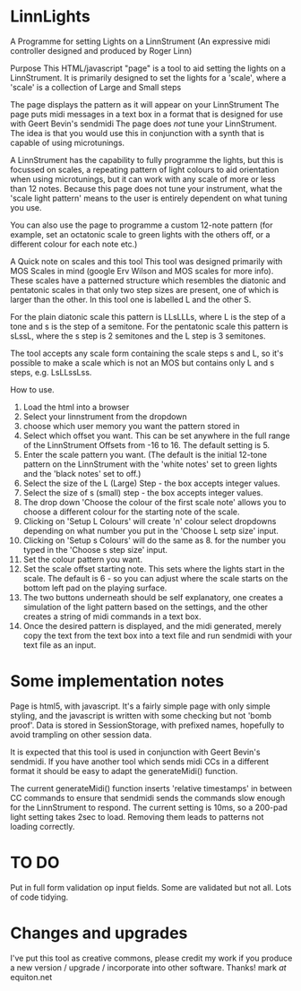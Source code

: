 # LinnLights
A Programme for setting Lights on a LinnStrument (An expressive midi controller designed and produced by Roger Linn)

Purpose
This HTML/javascript "page" is a tool to aid setting the lights on a LinnStrument.
It is primarily designed to set the lights for a 'scale', where a 'scale' is a collection of Large and Small steps

The page displays the pattern as it will appear on your LinnStrument
The page puts midi messages in a text box in a format that is designed for use with Geert Bevin's sendmidi <include link>
The page does *not* tune your LinnStrument. The idea is that you would use this in conjunction with a synth that is capable of using microtunings.

A LinnStrument has the capability to fully programme the lights, but this is focussed on scales, a repeating pattern of light colours to aid orientation when using microtunings, but it can work with any scale of more or less than 12 notes. Because this page does not tune your instrument, what the 'scale light pattern' means to the user is entirely dependent on what tuning you use. 
  
You can also use the page to programme a custom 12-note pattern (for example, set an octatonic scale to green lights with the others off, or a different colour for each note etc.)
  
A Quick note on scales and this tool
This tool was designed primarily with MOS Scales in mind (google Erv Wilson and MOS scales for more info). These scales have a patterned structure which resembles the diatonic and pentatonic scales in that only two step sizes are present, one of which is larger than the other. In this tool one is labelled L and the other S.

For the plain diatonic scale this pattern is LLsLLLs, where L is the step of a tone and s is the step of a semitone. For the pentatonic scale this pattern is sLssL, where the s step is 2 semitones and the L step is 3 semitones.
  
The tool accepts any scale form containing the scale steps s and L, so it's possible to make a scale which is not an MOS but contains only L and s steps, e.g. LsLLssLss.  

  
How to use.

1. Load the html into a browser
2. Select your linnstrument from the dropdown
3. choose which user memory you want the pattern stored in
4. Select which offset you want. This can be set anywhere in the full range of the LinnStrument Offsets from -16 to 16. The default setting is 5.
5. Enter the scale pattern you want. (The default is the initial 12-tone pattern on the LinnStrument with the 'white notes' set to green lights and the 'black notes' set to off.)
6. Select the size of the L (Large) Step - the box accepts integer values.
7. Select the size of s (small) step - the box accepts integer values.
8. The drop down 'Choose the colour of the first scale note' allows you to choose a different colour for the starting note of the scale.
9. Clicking on 'Setup L Colours' will create 'n' colour select dropdowns depending on what number you put in the 'Choose L setp size' input.
10. Clicking on 'Setup s Colours' will do the same as 8. for the number you typed in the 'Choose s step size' input.
11. Set the colour pattern you want.
12. Set the scale offset starting note. This sets where the lights start in the scale. The default is 6 - so you can adjust where the scale starts on the bottom left pad on the playing surface.
13. The two buttons underneath should be self explanatory, one creates a simulation of the light pattern based on the settings, and the other creates a string of midi commands in a text box.
14. Once the desired pattern is displayed, and the midi generated, merely copy the text from the text box into a text file and run sendmidi with your text file as an input.
  
Some implementation notes
========================
  
Page is html5, with javascript. It's a fairly simple page with only simple styling, and the javascript is written with some checking but not 'bomb proof'. 
Data is stored in SessionStorage, with prefixed names, hopefully to avoid trampling on other session data.

It is expected that this tool is used in conjunction with Geert Bevin's sendmidi. If you have another tool which sends midi CCs in a different format it should be easy to adapt the generateMidi() function. 
  
The current generateMidi() function inserts 'relative timestamps' in between CC commands to ensure that sendmidi sends the commands slow enough for the LinnStrument to respond. The current setting is 10ms, so a 200-pad light setting takes 2sec to load. Removing them leads to patterns not loading correctly.
 
TO DO
=====
  
Put in full form validation op input fields. Some are validated but not all.
Lots of code tidying.
  

Changes and upgrades
====================
  
I've put this tool as creative commons, please credit my work if you produce a new version / upgrade / incorporate into other software. Thanks!
mark _at_ equiton.net
